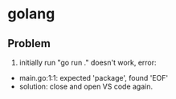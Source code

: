 # golang

## Problem

1. initially run "go run ." doesn't work, error:
  * main.go:1:1: expected 'package', found 'EOF'
  * solution: close and open VS code again. 
